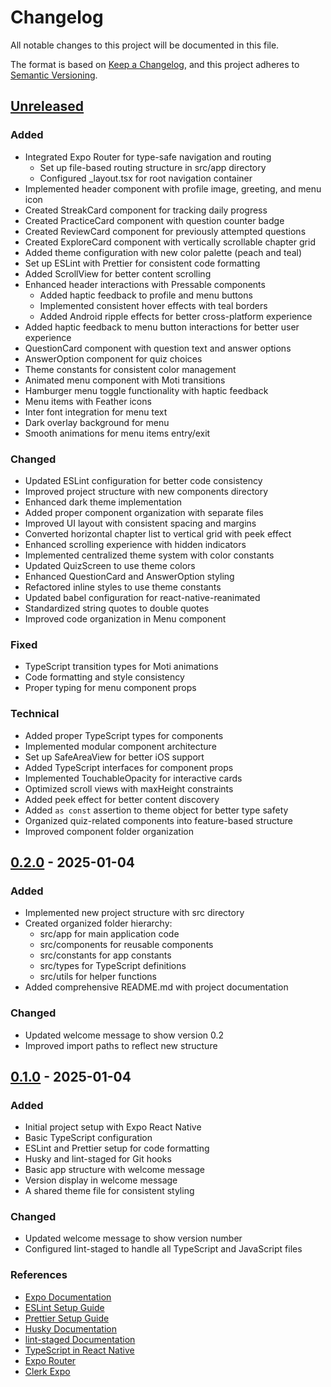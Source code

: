 # Changelog

All notable changes to this project will be documented in this file.

The format is based on [Keep a Changelog](https://keepachangelog.com/en/1.0.0/),
and this project adheres to [Semantic Versioning](https://semver.org/spec/v2.0.0.html).

## [Unreleased]

### Added

- Integrated Expo Router for type-safe navigation and routing
  - Set up file-based routing structure in src/app directory
  - Configured \_layout.tsx for root navigation container
- Implemented header component with profile image, greeting, and menu icon
- Created StreakCard component for tracking daily progress
- Created PracticeCard component with question counter badge
- Created ReviewCard component for previously attempted questions
- Created ExploreCard component with vertically scrollable chapter grid
- Added theme configuration with new color palette (peach and teal)
- Set up ESLint with Prettier for consistent code formatting
- Added ScrollView for better content scrolling
- Enhanced header interactions with Pressable components
  - Added haptic feedback to profile and menu buttons
  - Implemented consistent hover effects with teal borders
  - Added Android ripple effects for better cross-platform experience
- Added haptic feedback to menu button interactions for better user experience
- QuestionCard component with question text and answer options
- AnswerOption component for quiz choices
- Theme constants for consistent color management
- Animated menu component with Moti transitions
- Hamburger menu toggle functionality with haptic feedback
- Menu items with Feather icons
- Inter font integration for menu text
- Dark overlay background for menu
- Smooth animations for menu items entry/exit

### Changed

- Updated ESLint configuration for better code consistency
- Improved project structure with new components directory
- Enhanced dark theme implementation
- Added proper component organization with separate files
- Improved UI layout with consistent spacing and margins
- Converted horizontal chapter list to vertical grid with peek effect
- Enhanced scrolling experience with hidden indicators
- Implemented centralized theme system with color constants
- Updated QuizScreen to use theme colors
- Enhanced QuestionCard and AnswerOption styling
- Refactored inline styles to use theme constants
- Updated babel configuration for react-native-reanimated
- Standardized string quotes to double quotes
- Improved code organization in Menu component

### Fixed

- TypeScript transition types for Moti animations
- Code formatting and style consistency
- Proper typing for menu component props

### Technical

- Added proper TypeScript types for components
- Implemented modular component architecture
- Set up SafeAreaView for better iOS support
- Added TypeScript interfaces for component props
- Implemented TouchableOpacity for interactive cards
- Optimized scroll views with maxHeight constraints
- Added peek effect for better content discovery
- Added `as const` assertion to theme object for better type safety
- Organized quiz-related components into feature-based structure
- Improved component folder organization

## [0.2.0] - 2025-01-04

### Added

- Implemented new project structure with src directory
- Created organized folder hierarchy:
  - src/app for main application code
  - src/components for reusable components
  - src/constants for app constants
  - src/types for TypeScript definitions
  - src/utils for helper functions
- Added comprehensive README.md with project documentation

### Changed

- Updated welcome message to show version 0.2
- Improved import paths to reflect new structure

## [0.1.0] - 2025-01-04

### Added

- Initial project setup with Expo React Native
- Basic TypeScript configuration
- ESLint and Prettier setup for code formatting
- Husky and lint-staged for Git hooks
- Basic app structure with welcome message
- Version display in welcome message
- A shared theme file for consistent styling

### Changed

- Updated welcome message to show version number
- Configured lint-staged to handle all TypeScript and JavaScript files

### References

- [Expo Documentation](https://docs.expo.dev/)
- [ESLint Setup Guide](https://docs.expo.dev/guides/using-eslint/)
- [Prettier Setup Guide](https://prettier.io/docs/en/install)
- [Husky Documentation](https://typicode.github.io/husky/)
- [lint-staged Documentation](https://github.com/okonet/lint-staged)
- [TypeScript in React Native](https://reactnative.dev/docs/typescript)
- [Expo Router](https://docs.expo.dev/router/introduction/)
- [Clerk Expo](https://clerk.com/docs/references/expo/overview)

[Unreleased]: https://github.com/username/tech-quiz/compare/v0.2.0...HEAD
[0.2.0]: https://github.com/username/tech-quiz/compare/v0.1.0...v0.2.0
[0.1.0]: https://github.com/username/tech-quiz/releases/tag/v0.1.0
